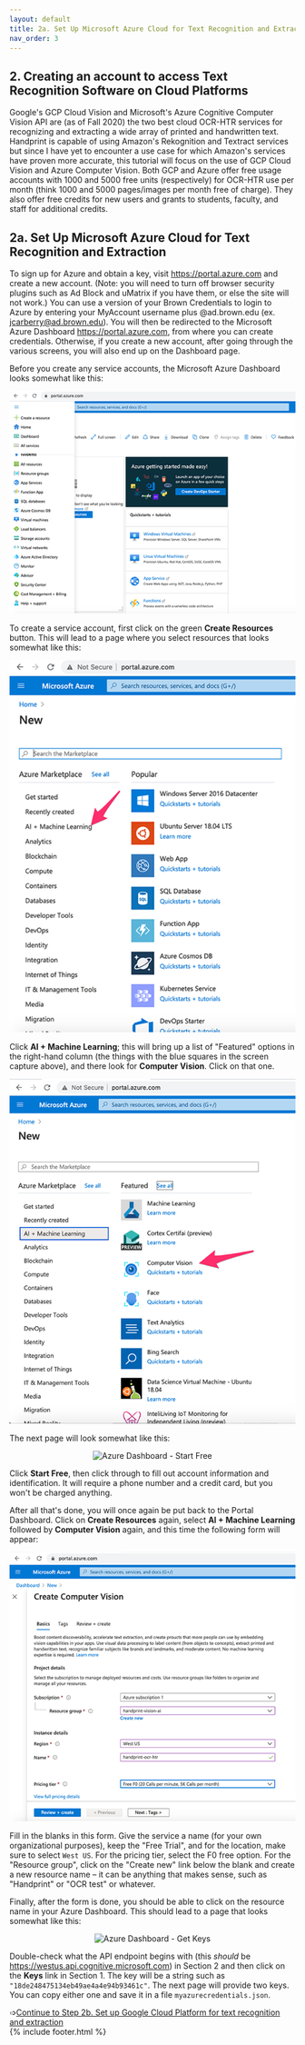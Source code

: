 ```yaml
---
layout: default
title: 2a. Set Up Microsoft Azure Cloud for Text Recognition and Extraction
nav_order: 3
---
```

## 2. Creating an account to access Text Recognition Software on Cloud Platforms
Google's GCP Cloud Vision and Microsoft's Azure Cognitive Computer Vision API are (as of Fall 2020) the two best cloud OCR-HTR services for recognizing and extracting a wide array of printed and handwritten text. Handprint is capable of using Amazon's Rekognition and Textract services but since I have yet to encounter a use case for which Amazon's services have proven more accurate, this tutorial will focus on the use of GCP Cloud Vision and Azure Computer Vision. Both GCP and Azure offer free usage accounts with 1000 and 5000 free units (respectively) for OCR-HTR use per month (think 1000 and 5000 pages/images per month free of charge). They also offer free credits for new users and grants to students, faculty, and staff for additional credits. 

## 2a. Set Up Microsoft Azure Cloud for Text Recognition and Extraction
To sign up for Azure and obtain a key, visit <a href="https://portal.azure.com" target="_blank">https://portal.azure.com</a> and create a new account.  (Note: you will need to turn off browser security plugins such as Ad&nbsp;Block and uMatrix if you have them, or else the site will not work.)  You can use a version of your Brown Credentials to login to Azure by entering your MyAccount username plus @ad.brown.edu (ex. jcarberry@ad.brown.edu). You will then be redirected to the Microsoft Azure Dashboard <a href="https://portal.azure.com" target="_blank">https://portal.azure.com</a>, from where you can create credentials. Otherwise, if you create a new account, after going through the various screens, you will also end up on the Dashboard page.

Before you create any service accounts, the Microsoft Azure Dashboard looks somewhat like this:

<p align="center">
<img alt="Azure Dashboard" src="https://github.com/ccarvel/handprint/raw/master/.graphics/01_azure_dashboard.png">

</p>

To create a service account, first click on the green **Create Resources** button.  This will lead to a page where you select resources that looks somewhat like this:

<p align="center">
<img alt="Create Azure resource - Select AI + Machine Learning" src="https://github.com/ccarvel/handprint/raw/master/.graphics/03_azure_ai_machine.png">
</p>

Click **AI + Machine Learning**; this will bring up a list of "Featured" options in the right-hand column (the things with the blue squares in the screen capture above), and there look for **Computer Vision**.  Click on that one.  

<p align="center">
<img alt="Azure Dashboard - Create Computer Vision" src="https://github.com/ccarvel/handprint/raw/master/.graphics/04_azure_computer_vision.png">
</p>

The next page will look somewhat like this:

<p align="center">
<img alt="Azure Dashboard - Start Free" src="https://github.com/ccarvel/handprint/raw/master/.graphics/azure-start-free-account.png">
</p>

Click **Start Free**, then click through to fill out account information and identification.  It will require a phone number and a credit card, but you won't be charged anything.

After all that's done, you will once again be put back to the Portal Dashboard.  Click on **Create Resources** again, select **AI + Machine Learning** followed by **Computer Vision** again, and this time the following form will appear:

<p align="center">
<img  alt="Azure Dashboard - Create Computer Vision" src="https://github.com/ccarvel/handprint/raw/master/.graphics/05_azure_create_cv.png">
</p>

Fill in the blanks in this form. Give the service a name (for your own organizational purposes), keep the "Free Trial", and for the location, make sure to select `West US`.  For the pricing tier, select the F0 free option.  For the "Resource group", click on the "Create new" link below the blank and create a new resource name &ndash; it can be anything that makes sense, such as "Handprint" or "OCR test" or whatever.

Finally, after the form is done, you should be able to click on the resource name in your Azure Dashboard.  This should lead to a page that looks somewhat like this:

<p align="center">
<img  alt="Azure Dashboard - Get Keys" src="https://github.com/ccarvel/handprint/raw/master/.graphics/azure-get-keys.png">
</p>

Double-check what the API endpoint begins with (this *should* be https://westus.api.cognitive.microsoft.com) in Section 2 and then click on the **Keys** link in Section 1. The key will be a string such as `"18de248475134eb49ae4a4e94b93461c"`. The next page will provide two keys.  You can copy either one and save it in a file `myazurecredentials.json`.

➩[Continue to Step 2b. Set up Google Cloud Platform for text recognition and extraction](step_2b_gcp.md)<br/>
{% include footer.html %}
